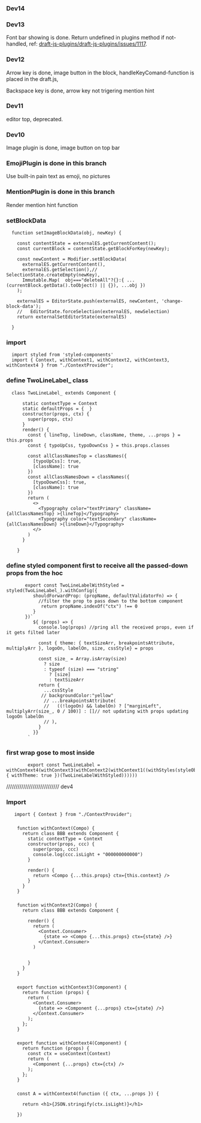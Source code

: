 ### Dev14

### Dev13
Font bar showing is done.
Return undefined in plugins method if not-handled,
ref:  [draft-js-plugins/draft-js-plugins/issues/1117](https://github.com/draft-js-plugins/draft-js-plugins/issues/1117).

### Dev12
Arrow key is done, image button in the block, handleKeyComand-function is placed in the draft.js, 

Backspace key is done, arrow key not trigering mention hint

### Dev11
editor top, deprecated.

### Dev10
Image plugin is done,  image button on top bar 

### EmojiPlugin is done in this branch
Use built-in pain text as emoji, no pictures 

### MentionPlugin is done in this branch
Render mention hint function 

### setBlockData
      function setImageBlockData(obj, newKey) {

        const contentState = externalES.getCurrentContent();
        const currentBlock = contentState.getBlockForKey(newKey);

        const newContent = Modifier.setBlockData(
          externalES.getCurrentContent(),
          externalES.getSelection(),//  SelectionState.createEmpty(newKey),
          Immutable.Map(  obj==="deleteAll"?{}:{ ...(currentBlock.getData().toObject() || {}), ...obj })
        );

        externalES = EditorState.push(externalES, newContent, 'change-block-data');
        //   EditorState.forceSelection(externalES, newSelection)
        return externalSetEditorState(externalES)

      }


### import
      import styled from 'styled-components'
      import { Context, withContext1, withContext2, withContext3, withContext4 } from "./ContextProvider";


### define TwoLineLabel_ class
      class TwoLineLabel_ extends Component {

          static contextType = Context
          static defaultProps = {  }
          constructor(props, ctx) {
            super(props, ctx)
          }
          render() {
            const { lineTop, lineDown, className, theme, ...props } = this.props
            const { typoUpCss, typoDownCss } = this.props.classes

            const allClassNamesTop = classNames({
              [typoUpCss]: true,
              [className]: true
            })
            const allClassNamesDown = classNames({
              [typoDownCss]: true,
              [className]: true
            })
            return (
              <>
                <Typography color="textPrimary" className={allClassNamesTop} >{lineTop}</Typography>
                <Typography color="textSecondary" className={allClassNamesDown} >{lineDown}</Typography>
              </>
            )
          }

        }  
  
  
### define styled component first to receive all the passed-down props from the hoc 

           export const TwoLineLabelWithStyled = styled(TwoLineLabel_).withConfig({
              shouldForwardProp: (propName, defaultValidatorFn) => {
                //filter the prop to pass down to the bottom component
                 return propName.indexOf("ctx") !== 0
              }
           })`
              ${ (props) => {
                console.log(props) //pring all the received props, even if it gets filted later

                const { theme: { textSizeArr, breakpointsAttribute, multiplyArr }, logoOn, labelOn, size, cssStyle} = props

                const size_ = Array.isArray(size)
                  ? size
                  : typeof (size) === "string"
                    ? [size]
                    : textSizeArr
                return {
                  ...cssStyle
                 // backgroundColor:"yellow"
                  // ...breakpointsAttribute(
                  //   ((!logoOn) && labelOn) ? ["marginLeft", multiplyArr(size_, 0 / 100)] : []// not updating with props updating logoOn labelOn
                  // ),
                }
              }} 
            `

### first wrap gose to most inside
            export const TwoLineLabel = withContext4(withContext3(withContext2(withContext1((withStyles(styleObj, { withTheme: true })(TwoLineLabelWithStyled))))))
  
  //////////////////////////// dev4
  
  ### Import
       import { Context } from "./ContextProvider";
        
  ###
        function withContext(Compo) {
          return class BBB extends Component {
            static contextType = Context
            constructor(props, ccc) {
              super(props, ccc)
              console.log(ccc.isLight + "000000000000")
            }

            render() {
              return <Compo {...this.props} ctx={this.context} />
            }
          }
        }


###
        function withContext2(Compo) {
          return class BBB extends Component {

            render() {
              return (
                <Context.Consumer>
                  {state => <Compo {...this.props} ctx={state} />}
                </Context.Consumer>
              )


            }
          }
        }

###
        export function withContext3(Component) {
          return function (props) {
            return (
              <Context.Consumer>
                {state => <Component {...props} ctx={state} />}
              </Context.Consumer>
            );
          };
        }
###
        export function withContext4(Component) {
          return function (props) {
            const ctx = useContext(Context)
            return (
              <Component {...props} ctx={ctx} />
            );
          };
        }
###

        const A = withContext4(function ({ ctx, ...props }) {

          return <h1>{JSON.stringify(ctx.isLight)}</h1>

        })




